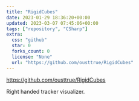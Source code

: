 ```yaml
---
title: "RigidCubes"
date: 2023-01-29 18:36:20+00:00
updated: 2023-03-07 07:45:06+00:00
tags: ["repository", "CSharp"]
extra:
  css: "github"
  star: 0
  forks_count: 0
  license: "None"
  url: "https://github.com/ousttrue/RigidCubes"
---
```


<https://github.com/ousttrue/RigidCubes>

Right handed tracker visualizer.
